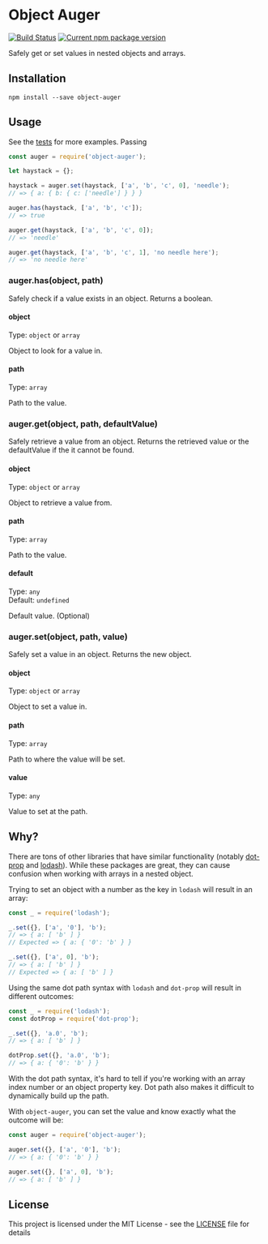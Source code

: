 # Object Auger

[![Build Status](https://travis-ci.com/hutsoninc/object-auger.svg?branch=master)](https://travis-ci.com/hutsoninc/object-auger) [![Current npm package version](https://img.shields.io/npm/v/object-auger.svg)](https://www.npmjs.com/package/object-auger)

Safely get or set values in nested objects and arrays.

## Installation

`npm install --save object-auger`

## Usage

See the [tests](test/test.js) for more examples. Passing

```js
const auger = require('object-auger');

let haystack = {};

haystack = auger.set(haystack, ['a', 'b', 'c', 0], 'needle');
// => { a: { b: { c: ['needle'] } } }

auger.has(haystack, ['a', 'b', 'c']);
// => true

auger.get(haystack, ['a', 'b', 'c', 0]);
// => 'needle'

auger.get(haystack, ['a', 'b', 'c', 1], 'no needle here');
// => 'no needle here'
```

### auger.has(object, path)

Safely check if a value exists in an object. Returns a boolean.

#### object

Type: `object` or `array`

Object to look for a value in.

#### path

Type: `array`

Path to the value.

### auger.get(object, path, defaultValue)

Safely retrieve a value from an object. Returns the retrieved value or the defaultValue if the it cannot be found.

#### object

Type: `object` or `array`

Object to retrieve a value from.

#### path

Type: `array`

Path to the value.

#### default

Type: `any`<br />
Default: `undefined`

Default value. (Optional)

### auger.set(object, path, value)

Safely set a value in an object. Returns the new object.

#### object

Type: `object` or `array`

Object to set a value in.

#### path

Type: `array`

Path to where the value will be set.

#### value

Type: `any`

Value to set at the path.

## Why?

There are tons of other libraries that have similar functionality (notably [dot-prop](https://www.npmjs.com/package/dot-prop) and [lodash](https://www.npmjs.com/package/lodash)). While these packages are great, they can cause confusion when working with arrays in a nested object.

Trying to set an object with a number as the key in `lodash` will result in an array:

```js
const _ = require('lodash');

_.set({}, ['a', '0'], 'b');
// => { a: [ 'b' ] }
// Expected => { a: { '0': 'b' } }

_.set({}, ['a', 0], 'b');
// => { a: [ 'b' ] }
// Expected => { a: [ 'b' ] }
```

Using the same dot path syntax with `lodash` and `dot-prop` will result in different outcomes:

```js
const _ = require('lodash');
const dotProp = require('dot-prop');

_.set({}, 'a.0', 'b');
// => { a: [ 'b' ] }

dotProp.set({}, 'a.0', 'b');
// => { a: { '0': 'b' } }
```

With the dot path syntax, it's hard to tell if you're working with an array index number or an object property key. Dot path also makes it difficult to dynamically build up the path.

With `object-auger`, you can set the value and know exactly what the outcome will be:

```js
const auger = require('object-auger');

auger.set({}, ['a', '0'], 'b');
// => { a: { '0': 'b' } }

auger.set({}, ['a', 0], 'b');
// => { a: [ 'b' ] }
```

## License

This project is licensed under the MIT License - see the [LICENSE](LICENSE) file for details
